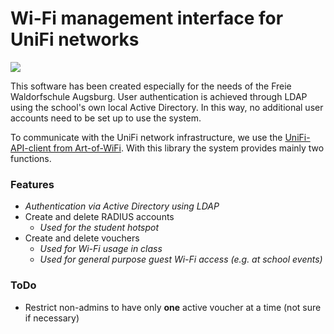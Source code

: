 # Wi-Fi management interface for UniFi networks

![](https://i.imgur.com/E5qDzk8.png)

This software has been created especially for the needs of the Freie Waldorfschule Augsburg.
User authentication is achieved through LDAP using the school's own local Active Directory.
In this way, no additional user accounts need to be set up to use the system.

To communicate with the UniFi network infrastructure, we use
the [UniFi-API-client from Art-of-WiFi](https://github.com/Art-of-WiFi/UniFi-API-client).
With this library the system provides mainly two functions.

### Features

- *Authentication via Active Directory using LDAP*
- Create and delete RADIUS accounts
    - *Used for the student hotspot*
- Create and delete vouchers
    - *Used for Wi-Fi usage in class*
    - *Used for general purpose guest Wi-Fi access (e.g. at school events)*

### ToDo

- Restrict non-admins to have only **one** active voucher at a time (not sure if necessary)